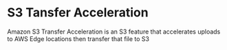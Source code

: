 # S3 Tansfer Acceleration

Amazon S3 Transfer Acceleration is an S3 feature that accelerates uploads to AWS Edge locations then transfer that file to S3

